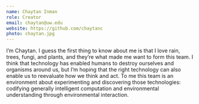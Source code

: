 ```yaml
---
name: Chaytan Inman
role: Creator
email: chaytan@uw.edu
website: https://github.com/chaytanc
photo: chaytan.jpg
---
```


I’m Chaytan. I guess the first thing to know about me is that I love rain, trees, fungi, and plants, and they’re what made me want to form this team. I think that technology has enabled humans to destroy ourselves and organisms around us, but I’m hoping that the right technology can also enable us to reevaluate how we think and act. To me this team is an environment about experimenting and discovering those technologies: codifying generally intelligent computation and environmental understanding through environmental interaction.